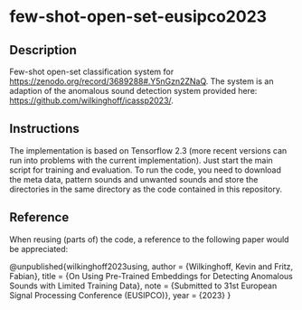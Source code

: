 # few-shot-open-set-eusipco2023

## Description

Few-shot open-set classification system for https://zenodo.org/record/3689288#.Y5nGzn2ZNaQ. The system is an adaption of the anomalous sound detection system provided here: https://github.com/wilkinghoff/icassp2023/.

## Instructions

The implementation is based on Tensorflow 2.3 (more recent versions can run into problems with the current implementation). Just start the main script for training and evaluation. To run the code, you need to download the meta data, pattern sounds and unwanted sounds and store the directories in the same directory as the code contained in this repository.

## Reference

When reusing (parts of) the code, a reference to the following paper would be appreciated:

@unpublished{wilkinghoff2023using,
  author = {Wilkinghoff, Kevin and Fritz, Fabian},
  title  = {On Using Pre-Trained Embeddings for Detecting Anomalous Sounds with Limited Training Data},
  note   = {Submitted to 31st European Signal Processing Conference (EUSIPCO)},
  year   = {2023}
}
